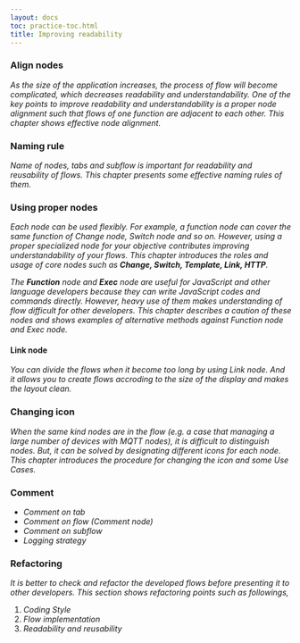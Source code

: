 ```yaml
---
layout: docs
toc: practice-toc.html
title: Improving readability
---
```

### Align nodes  
 
*As the size of the application increases, the process of flow will become complicated, which decreases readability and understandability. One of the key points to improve readability and understandability is a proper node alignment such that flows of one function are adjacent to each other. This chapter shows effective node alignment.*  
 
### Naming rule  
 
*Name of nodes, tabs and subflow is important for readability and reusability of flows. This chapter presents some effective naming rules of them.*  
 
### Using proper nodes  
 
*Each node can be used flexibly. For example, a function node can cover the same function of Change node, Switch node and so on. However, using a proper specialized node for your objective contributes improving understandability of your flows. This chapter introduces the roles and usage of core nodes such as **Change, Switch, Template, Link, HTTP**.*  

*The **Function** node and **Exec** node are useful for JavaScript and other language developers because they can write JavaScript codes and commands directly. However, heavy use of them makes understanding of flow difficult for other developers. This chapter describes a caution of these nodes and shows examples of alternative methods against Function node and Exec node.*  
 
#### Link node

*You can divide the flows when it become too long by using Link node. And it allows you to create flows accroding to the size of the display and makes the layout clean.*  

### Changing icon  
 
*When the same kind nodes are in the flow (e.g. a case that managing a large number of devices with MQTT nodes), it is difficult to distinguish nodes. But, it can be solved by designating different icons for each node. This chapter introduces the procedure for changing the icon and some Use Cases.*  

### Comment  
 
* *Comment on tab*  
* *Comment on flow (Comment node)*  
* *Comment on subflow*  
* *Logging strategy*  
 
### Refactoring  
 
*It is better to check and refactor the developed flows before presenting it to other developers. This section shows refactoring points such as followings,*  
 
1. *Coding Style*  
2. *Flow implementation*  
3. *Readability and reusability*  
